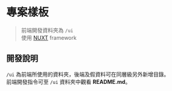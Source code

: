 # 專案樣板

> 前端開發資料夾為 `/ui`  
> 使用 [NUXT](https://nuxtjs.org/) framework

## 開發說明

`/ui` 為前端所使用的資料夾，後端及假資料可在同層級另外新增目錄。  
前端開發指令可至 `/ui` 資料夾中觀看 **README.md**。

